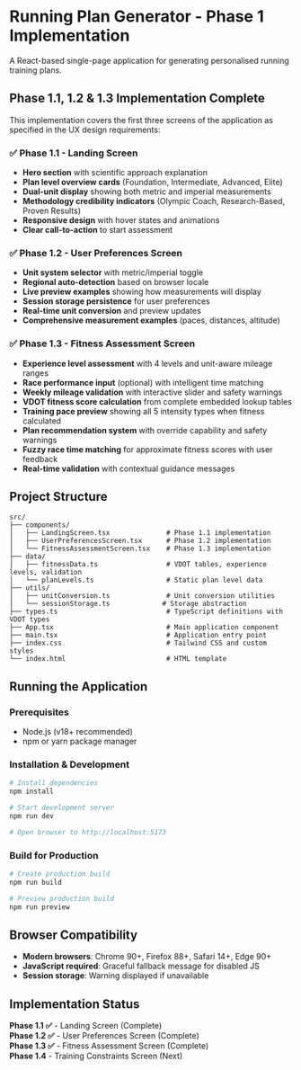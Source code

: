 # Running Plan Generator - Phase 1 Implementation

A React-based single-page application for generating personalised running training plans.

## Phase 1.1, 1.2 & 1.3 Implementation Complete

This implementation covers the first three screens of the application as specified in the UX design requirements:

### ✅ Phase 1.1 - Landing Screen
- **Hero section** with scientific approach explanation
- **Plan level overview cards** (Foundation, Intermediate, Advanced, Elite)
- **Dual-unit display** showing both metric and imperial measurements
- **Methodology credibility indicators** (Olympic Coach, Research-Based, Proven Results)
- **Responsive design** with hover states and animations
- **Clear call-to-action** to start assessment

### ✅ Phase 1.2 - User Preferences Screen
- **Unit system selector** with metric/imperial toggle
- **Regional auto-detection** based on browser locale
- **Live preview examples** showing how measurements will display
- **Session storage persistence** for user preferences
- **Real-time unit conversion** and preview updates
- **Comprehensive measurement examples** (paces, distances, altitude)

### ✅ Phase 1.3 - Fitness Assessment Screen
- **Experience level assessment** with 4 levels and unit-aware mileage ranges
- **Race performance input** (optional) with intelligent time matching
- **Weekly mileage validation** with interactive slider and safety warnings
- **VDOT fitness score calculation** from complete embedded lookup tables
- **Training pace preview** showing all 5 intensity types when fitness calculated
- **Plan recommendation system** with override capability and safety warnings
- **Fuzzy race time matching** for approximate fitness scores with user feedback
- **Real-time validation** with contextual guidance messages

## Project Structure

```
src/
├── components/
│   ├── LandingScreen.tsx              # Phase 1.1 implementation
│   ├── UserPreferencesScreen.tsx      # Phase 1.2 implementation
│   └── FitnessAssessmentScreen.tsx    # Phase 1.3 implementation
├── data/
│   ├── fitnessData.ts                 # VDOT tables, experience levels, validation
│   └── planLevels.ts                  # Static plan level data
├── utils/
│   ├── unitConversion.ts              # Unit conversion utilities
│   └── sessionStorage.ts             # Storage abstraction
├── types.ts                           # TypeScript definitions with VDOT types
├── App.tsx                            # Main application component
├── main.tsx                           # Application entry point
├── index.css                          # Tailwind CSS and custom styles
└── index.html                         # HTML template
```

## Running the Application

### Prerequisites
- Node.js (v18+ recommended)
- npm or yarn package manager

### Installation & Development
```bash
# Install dependencies
npm install

# Start development server
npm run dev

# Open browser to http://localhost:5173
```

### Build for Production
```bash
# Create production build
npm run build

# Preview production build
npm run preview
```


## Browser Compatibility

- **Modern browsers**: Chrome 90+, Firefox 88+, Safari 14+, Edge 90+
- **JavaScript required**: Graceful fallback message for disabled JS
- **Session storage**: Warning displayed if unavailable

## Implementation Status

**Phase 1.1 ✅** - Landing Screen (Complete)  
**Phase 1.2 ✅** - User Preferences Screen (Complete)  
**Phase 1.3 ✅** - Fitness Assessment Screen (Complete)  
**Phase 1.4** - Training Constraints Screen (Next)